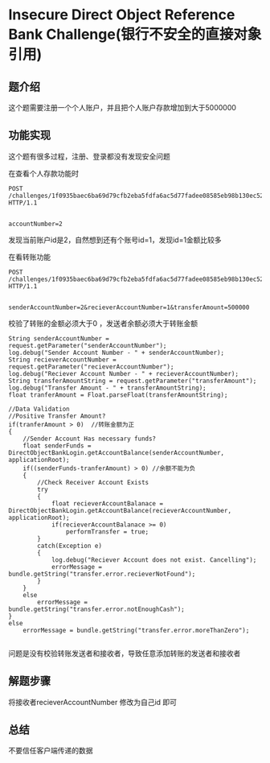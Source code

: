 #  Insecure Direct Object Reference Bank Challenge(银行不安全的直接对象引用)

## 题介绍
这个题需要注册一个个人账户，并且把个人账户存款增加到大于5000000  

## 功能实现 
这个题有很多过程，注册、登录都没有发现安全问题 

在查看个人存款功能时  
```
POST /challenges/1f0935baec6ba69d79cfb2eba5fdfa6ac5d77fadee08585eb98b130ec524d00cCurrentBalance HTTP/1.1


accountNumber=2
```

发现当前账户id是2，自然想到还有个账号id=1，发现id=1金额比较多   

在看转账功能 
```
POST /challenges/1f0935baec6ba69d79cfb2eba5fdfa6ac5d77fadee08585eb98b130ec524d00cTransfer HTTP/1.1


senderAccountNumber=2&recieverAccountNumber=1&transferAmount=500000
```

校验了转账的金额必须大于0 ，发送者余额必须大于转账金额
```
String senderAccountNumber = request.getParameter("senderAccountNumber");
log.debug("Sender Account Number - " + senderAccountNumber);
String recieverAccountNumber = request.getParameter("recieverAccountNumber");
log.debug("Reciever Account Number - " + recieverAccountNumber);
String transferAmountString = request.getParameter("transferAmount");
log.debug("Transfer Amount - " + transferAmountString);
float tranferAmount = Float.parseFloat(transferAmountString);

//Data Validation
//Positive Transfer Amount?
if(tranferAmount > 0)  //转账金额为正 
{
	//Sender Account Has necessary funds?
	float senderFunds = DirectObjectBankLogin.getAccountBalance(senderAccountNumber, applicationRoot);
	if((senderFunds-tranferAmount) > 0) //余额不能为负
	{
		//Check Receiver Account Exists
		try 
		{
			float recieverAccountBalanace = DirectObjectBankLogin.getAccountBalance(recieverAccountNumber, applicationRoot);
			if(recieverAccountBalanace >= 0)
				performTransfer = true;
		}
		catch(Exception e)
		{
			log.debug("Reciever Account does not exist. Cancelling");
			errorMessage = bundle.getString("transfer.error.recieverNotFound");
		}
	}
	else
		errorMessage = bundle.getString("transfer.error.notEnoughCash");
}
else
	errorMessage = bundle.getString("transfer.error.moreThanZero");


```

问题是没有校验转账发送者和接收者，导致任意添加转账的发送者和接收者 

## 解题步骤  
将接收者recieverAccountNumber 修改为自己id 即可 

## 总结  

不要信任客户端传递的数据 
